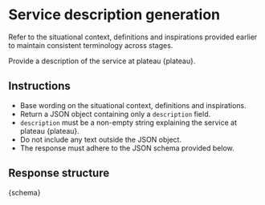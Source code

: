 # Service description generation

Refer to the situational context, definitions and inspirations provided earlier to maintain consistent terminology across stages.

Provide a description of the service at plateau {plateau}.

## Instructions

- Base wording on the situational context, definitions and inspirations.
- Return a JSON object containing only a `description` field.
- `description` must be a non-empty string explaining the service at plateau {plateau}.
- Do not include any text outside the JSON object.
- The response must adhere to the JSON schema provided below.

## Response structure

{schema}
